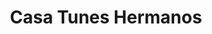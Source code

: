 ---
title: "Casa Tunes Hermanos"
url: /ciudad-autonoma-de-buenos-aires/casa-tunes-hermanos/
shop: Bestattungen
---